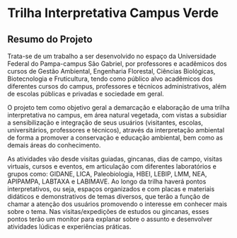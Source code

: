 # Trilha Interpretativa Campus Verde

## Resumo do Projeto

Trata-se de um trabalho a ser desenvolvido no espaço da Universidade Federal do Pampa-campus São
Gabriel, por professores e acadêmicos dos cursos de Gestão Ambiental, Engenharia Florestal, Ciências
Biológicas, Biotecnologia e Fruticultura, tendo como público alvo acadêmicos dos diferentes cursos
do campus, professores e técnicos administrativos, além de escolas públicas e privadas e sociedade
em geral.

O projeto tem como objetivo geral a demarcação e elaboração de uma trilha interpretativa no campus,
em área natural vegetada, com vistas a subsidiar a sensibilização e integração de seus usuários
(visitantes, escolas, universitários, professores e técnicos), através da interpretação ambiental de
forma a promover a conservação e educação ambiental, bem como as demais áreas do conhecimento.

As atividades vão desde visitas guiadas, gincanas, dias de campo, visitas virtuais, cursos e
eventos, em articulação com diferentes laboratórios e grupos como: GIDANE, LICA, Paleobiologia,
HBEI, LEBIP, LMM, NEA, APIPAMPA, LABTAXA e LABIMAVE. Ao longo da trilha haverá pontos
interpretativos, ou seja, espaços organizados e com placas e materiais didáticos e demonstrativos de
temas diversos, que terão a função de chamar a atenção dos usuários promovendo o interesse em
conhecer mais sobre o tema. Nas visitas/expedições de estudos ou gincanas, esses pontos terão um
monitor para explanar sobre o assunto e desenvolver atividades lúdicas e experiências práticas.
